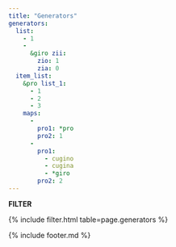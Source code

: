 ```yaml
---
title: "Generators"
generators:
  list:
    - 1
    -
      &giro zii:
        zio: 1
        zia: 0
  item_list:
    &pro list_1:
      - 1
      - 2
      - 3
    maps:
      -
        pro1: *pro
        pro2: 1
      -
        pro1:
          - cugino
          - cugina
          - *giro
        pro2: 2
---
```


**FILTER**

{% include filter.html table=page.generators %}

{% include footer.md %}
